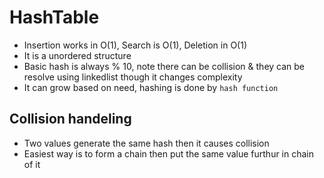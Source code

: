 # HashTable

* Insertion works in O(1), Search is O(1), Deletion in O(1)
* It is a unordered structure
* Basic hash is always % 10, note there can be collision & they can be resolve using linkedlist though it changes complexity
* It can grow based on need, hashing is done by `hash function`

## Collision handeling

* Two values generate the same hash then it causes collision
* Easiest way is to form a chain then put the same value furthur in chain of it
